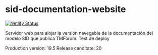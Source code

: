# sid-documentation-website

[![Netlify Status](https://api.netlify.com/api/v1/badges/6bf4a6a2-f291-4144-b609-0b8a1cef4e2b/deploy-status)](https://app.netlify.com/sites/sid-documentation/deploys)

Servidor web para alojar la versión navegable de la documentación del modelo SID que publica TMForum. Test de deploy

Production version: 19.5 
Release canditate: 20

